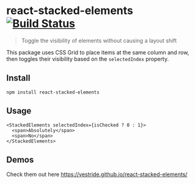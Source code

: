 # react-stacked-elements [![Build Status](https://travis-ci.org/Vestride/react-stacked-elements.svg?branch=master)](https://travis-ci.org/Vestride/react-stacked-elements)

> Toggle the visibility of elements without causing a layout shift

This package uses CSS Grid to place items at the same column and row, then toggles their visibility based on the `selectedIndex` property.

## Install

```shell
npm install react-stacked-elements
```

## Usage

```tsx
<StackedElements selectedIndex={isChecked ? 0 : 1}>
  <span>Absolutely</span>
  <span>No</span>
</StackedElements>
```

## Demos

Check them out here <https://vestride.github.io/react-stacked-elements/>
